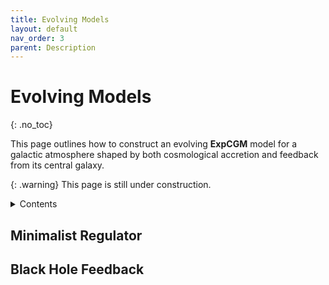```yaml
---
title: Evolving Models
layout: default
nav_order: 3
parent: Description
---
```


<head>
  <title>MathJax tests</title>

  <script src="https://polyfill.io/v3/polyfill.min.js?features=es6"></script>

  <script>
    MathJax = {
     tex: {
      inlineMath: [['$', '$']],
      displayMath: [ ['$$','$$'], ["\\(","\\)"] ],
      processEscapes: true
      }
     };
  </script>

 <script id="MathJax-script" async
     src="https://cdn.jsdelivr.net/npm/mathjax@3/es5/tex-chtml.js">
  </script>
</head>

# Evolving Models
{: .no_toc}

This page outlines how to construct an evolving **ExpCGM** model for a galactic atmosphere shaped by both cosmological accretion and feedback from its central galaxy.

{: .warning}
This page is still under construction.

 <details closed markdown="block">
   <summary>
     Contents
   </summary>
    {: .text-delta}
 - TOC
 {:toc}  
 </details>

## Minimalist Regulator

## Black Hole Feedback





